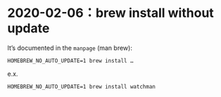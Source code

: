 # 2020-02-06：brew install without update

It’s documented in the `manpage` (man brew):

```shell
HOMEBREW_NO_AUTO_UPDATE=1 brew install …
```

e.x.
```shell
HOMEBREW_NO_AUTO_UPDATE=1 brew install watchman
```

